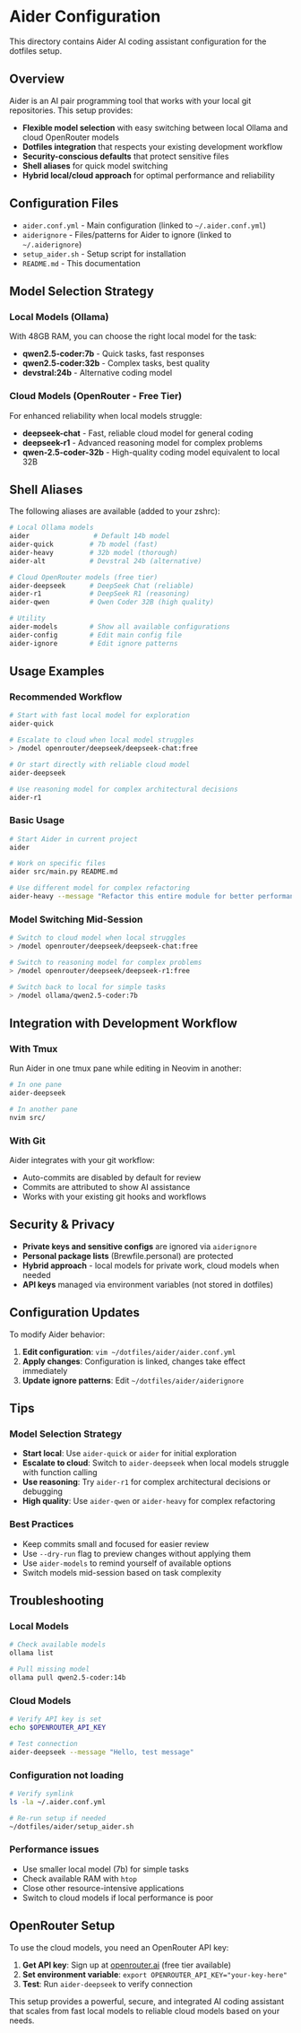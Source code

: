 # Aider Configuration

This directory contains Aider AI coding assistant configuration for the dotfiles setup.

## Overview

Aider is an AI pair programming tool that works with your local git repositories. This setup provides:
- **Flexible model selection** with easy switching between local Ollama and cloud OpenRouter models
- **Dotfiles integration** that respects your existing development workflow  
- **Security-conscious defaults** that protect sensitive files
- **Shell aliases** for quick model switching
- **Hybrid local/cloud approach** for optimal performance and reliability

## Configuration Files

- `aider.conf.yml` - Main configuration (linked to `~/.aider.conf.yml`)
- `aiderignore` - Files/patterns for Aider to ignore (linked to `~/.aiderignore`)
- `setup_aider.sh` - Setup script for installation
- `README.md` - This documentation

## Model Selection Strategy

### Local Models (Ollama)
With 48GB RAM, you can choose the right local model for the task:

- **qwen2.5-coder:7b** - Quick tasks, fast responses
- **qwen2.5-coder:32b** - Complex tasks, best quality
- **devstral:24b** - Alternative coding model

### Cloud Models (OpenRouter - Free Tier)
For enhanced reliability when local models struggle:

- **deepseek-chat** - Fast, reliable cloud model for general coding
- **deepseek-r1** - Advanced reasoning model for complex problems
- **qwen-2.5-coder-32b** - High-quality coding model equivalent to local 32B

## Shell Aliases

The following aliases are available (added to your zshrc):

```bash
# Local Ollama models
aider                # Default 14b model
aider-quick         # 7b model (fast)
aider-heavy         # 32b model (thorough)
aider-alt           # Devstral 24b (alternative)

# Cloud OpenRouter models (free tier)
aider-deepseek      # DeepSeek Chat (reliable)
aider-r1            # DeepSeek R1 (reasoning)
aider-qwen          # Qwen Coder 32B (high quality)

# Utility
aider-models        # Show all available configurations
aider-config        # Edit main config file
aider-ignore        # Edit ignore patterns
```

## Usage Examples

### Recommended Workflow
```bash
# Start with fast local model for exploration
aider-quick

# Escalate to cloud when local model struggles
> /model openrouter/deepseek/deepseek-chat:free

# Or start directly with reliable cloud model
aider-deepseek

# Use reasoning model for complex architectural decisions
aider-r1
```

### Basic Usage
```bash
# Start Aider in current project
aider

# Work on specific files
aider src/main.py README.md

# Use different model for complex refactoring
aider-heavy --message "Refactor this entire module for better performance"
```

### Model Switching Mid-Session
```bash
# Switch to cloud model when local struggles
> /model openrouter/deepseek/deepseek-chat:free

# Switch to reasoning model for complex problems
> /model openrouter/deepseek/deepseek-r1:free

# Switch back to local for simple tasks
> /model ollama/qwen2.5-coder:7b
```

## Integration with Development Workflow

### With Tmux
Run Aider in one tmux pane while editing in Neovim in another:
```bash
# In one pane
aider-deepseek

# In another pane  
nvim src/
```

### With Git
Aider integrates with your git workflow:
- Auto-commits are disabled by default for review
- Commits are attributed to show AI assistance
- Works with your existing git hooks and workflows

## Security & Privacy

- **Private keys and sensitive configs** are ignored via `aiderignore`
- **Personal package lists** (Brewfile.personal) are protected
- **Hybrid approach** - local models for private work, cloud models when needed
- **API keys** managed via environment variables (not stored in dotfiles)

## Configuration Updates

To modify Aider behavior:

1. **Edit configuration**: `vim ~/dotfiles/aider/aider.conf.yml`
2. **Apply changes**: Configuration is linked, changes take effect immediately
3. **Update ignore patterns**: Edit `~/dotfiles/aider/aiderignore`

## Tips

### Model Selection Strategy
- **Start local**: Use `aider-quick` or `aider` for initial exploration
- **Escalate to cloud**: Switch to `aider-deepseek` when local models struggle with function calling
- **Use reasoning**: Try `aider-r1` for complex architectural decisions or debugging
- **High quality**: Use `aider-qwen` or `aider-heavy` for complex refactoring

### Best Practices
- Keep commits small and focused for easier review
- Use `--dry-run` flag to preview changes without applying them
- Use `aider-models` to remind yourself of available options
- Switch models mid-session based on task complexity

## Troubleshooting

### Local Models
```bash
# Check available models
ollama list

# Pull missing model
ollama pull qwen2.5-coder:14b
```

### Cloud Models
```bash
# Verify API key is set
echo $OPENROUTER_API_KEY

# Test connection
aider-deepseek --message "Hello, test message"
```

### Configuration not loading
```bash
# Verify symlink
ls -la ~/.aider.conf.yml

# Re-run setup if needed
~/dotfiles/aider/setup_aider.sh
```

### Performance issues
- Use smaller local model (7b) for simple tasks
- Check available RAM with `htop`
- Close other resource-intensive applications
- Switch to cloud models if local performance is poor

## OpenRouter Setup

To use the cloud models, you need an OpenRouter API key:

1. **Get API key**: Sign up at [openrouter.ai](https://openrouter.ai) (free tier available)
2. **Set environment variable**: `export OPENROUTER_API_KEY="your-key-here"`
3. **Test**: Run `aider-deepseek` to verify connection

This setup provides a powerful, secure, and integrated AI coding assistant that scales from fast local models to reliable cloud models based on your needs.

